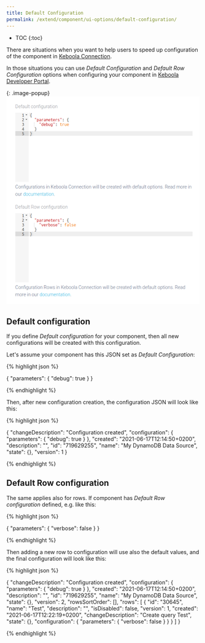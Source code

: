 ```yaml
---
title: Default Configuration
permalink: /extend/component/ui-options/default-configuration/
---
```


* TOC
{:toc}

There are situations when you want to help users to speed up configuration of
the component in [Keboola Connection](/overview).

In those situations you can use *Default Configuration* and *Default Row Configuration*
options when configuring your component in [Keboola Developer Portal](https://components.keboola.com/).

{: .image-popup}
![Setting Default Configuration in Developer Portal](/extend/component/ui-options/default-configuration/developer-portal-01.png)

## Default configuration

If you define *Default configuration* for your component, then all new configurations
will be created with this configuration.

Let's assume your component has this JSON set as *Default Configuration*:

{% highlight json %}

{
    "parameters": {
        "debug": true
    }
}

{% endhighlight %}

Then, after new configuration creation, the configuration JSON will look like this:

{% highlight json %}

{
    "changeDescription": "Configuration created",
    "configuration": {
        "parameters": {
            "debug": true
        }
    },
    "created": "2021-06-17T12:14:50+0200",
    "description": "",
    "id": "719629255",
    "name": "My DynamoDB Data Source",
    "state": {},
    "version": 1
}

{% endhighlight %}

## Default Row configuration

The same applies also for rows. If component has *Default Row configuration*
defined, e.g. like this:

{% highlight json %}

{
    "parameters": {
        "verbose": false
    }
}

{% endhighlight %}

Then adding a new row to configuration will use also the default values, and the final configuration
will look like this:

{% highlight json %}

{
    "changeDescription": "Configuration created",
    "configuration": {
        "parameters": {
            "debug": true
        }
    },
    "created": "2021-06-17T12:14:50+0200",
    "description": "",
    "id": "719629255",
    "name": "My DynamoDB Data Source",
    "state": {},
    "version": 2,
    "rowsSortOrder": [],
    "rows": [
        {
            "id": "30645",
            "name": "Test",
            "description": "",
            "isDisabled": false,
            "version": 1,
            "created": "2021-06-17T12:22:19+0200",
            "changeDescription": "Create query Test",
            "state": {},
            "configuration": {
                "parameters": {
                    "verbose": false
                }
            }
        }
    ]
}

{% endhighlight %}
